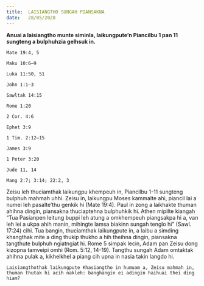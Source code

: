 ```yaml
---
title:  LAISIANGTHO SUNGAH PIANSAKNA
date:   28/05/2020
---
```


**Anuai a laisiangtho munte siminla, laikungpute’n Piancilbu 1 pan 11 sungteng a bulphuhzia gelhsuk in.**

`Mate 19:4, 5`

`Maku 10:6–9`

`Luka 11:50, 51`

`John 1:1–3`

`Sawltak 14:15`

`Rome 1:20`

`2 Cor. 4:6`

`Ephet 3:9`

`1 Tim. 2:12–15`

`James 3:9`

`1 Peter 3:20`

`Jude 11, 14`

`Mang 2:7; 3:14; 22:2, 3`


Zeisu leh thuciamthak laikungpu khempeuh in, Piancilbu 1-11 sungteng bulphuh mahmah uhhi. Zeisu in, laikungpu Moses kammalte ahi, piancil lai a numei leh pasalte’thu genkik hi (Mate 19:4). Paul in zong a laikhakte thuman ahihna dingin, piansakna thuciaptehna bulphuhkik hi. Athen mipilte kiangah “Tua Pasianpen leitung buppi leh atung a omkhempeuh piangsakpa hi a, van leh lei a ukpa ahih manin, mihingte lamsa biakinn sungah tenglo hi” (Sawl. 17:24) cihi. Tua bangin, thuciamthak laikungpute in, a laibu a simding khangthak mite a ding thukip thukho a hih theihna dingin, piansakna tangthute bulphuh ngiatngiat hi. Rome 5 simpak lecin, Adam pan Zeisu dong kizopna tamveipi omhi (Rom. 5:12, 14-19). Tangthu sungah Adam omtaktak ahihna pulak a, kikhelkhel a piang cih upna in nasia takin langdo hi.

`Laisiangthothak laikungpute Khasiangtho in humuam a, Zeisu mahmah in, thuman thutak hi acih nakleh: banghangin ei adingin haihuai thei ding hiam?`